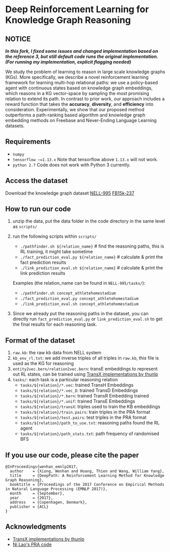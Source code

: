 # Deep Reinforcement Learning for Knowledge Graph Reasoning

## NOTICE

_**In this fork, I fixed some issues and changed implementation based on the reference 3, but still default code runs the original implementation. (For running my implementation, explicit flagging needed)**_

We study the problem of learning to reason in large scale knowledge graphs (KGs). More specifically, we describe a novel reinforcement learning framework for learning multi-hop relational paths: we use a policy-based agent with continuous states based on knowledge graph embeddings, which reasons in a KG vector-space by sampling the most promising relation to extend its path. In contrast to prior work, our approach includes a reward function that takes the **accuracy**, **diversity**, and **efficiency** into consideration. Experimentally, we show that our proposed method outperforms a path-ranking based algorithm and knowledge graph embedding methods on Freebase and Never-Ending Language Learning datasets.

## Requirements
  * `numpy`
  * `tensorflow ~=1.13.x` Note that tensorflow above `1.13.x` will not work.
  * `python 2.7` Code does not work with Python 3 currently.

## Access the dataset
Download the knowledge graph dataset [NELL-995](http://cs.ucsb.edu/~xwhan/datasets/NELL-995.zip) [FB15k-237](https://drive.google.com/file/d/1klWL11nW3ZS6b2MtLW0MHnXu-XlJqDyA/view?usp=sharing)

## How to run our code
1. unzip the data, put the data folder in the code directory in the same level as `scripts/`
2. run the following scripts within `scripts/`
    *   `./pathfinder.sh ${relation_name}`  # find the reasoning paths, this is RL training, it might take sometime
    *   `./fact_prediction_eval.py ${relation_name}` # calculate & print the fact prediction results
    *   `./link_prediction_eval.sh ${relation_name}` # calculate & print the link prediction results

    Examples (the relation_name can be found in `NELL-995/tasks/`):
    * `./pathfinder.sh concept_athletehomestadium`
    * `./fact_prediction_eval.py concept_athletehomestadium`
    * `./link_prediction_eval.sh concept_athletehomestadium`
3. Since we already put the reasoning paths in the dataset, you can directly run `fact_prediction_eval.py` or `link_prediction_eval.sh` to get the final results for each reasoning task.

## Format of the dataset
1. `raw.kb`: the raw kb data from NELL system
2. `kb_env_rl.txt`: we add inverse triples of all triples in `raw.kb`, this file is used as the KG for reasoning
3. `entity2vec.bern/relation2vec.bern`: transE embeddings to represent out RL states, can be trained using [TransX implementations by thunlp](https://github.com/thunlp/Fast-TransX)
4. `tasks/`: each task is a particular reasoning relation
    * `tasks/${relation}/*.vec`: trained TransH Embeddings
    * `tasks/${relation}/*.vec_D`: trained TransD Embeddings
    * `tasks/${relation}/*.bern`: trained TransR Embedding trained
    * `tasks/${relation}/*.unif`: trained TransE Embeddings
    * `tasks/${relation}/transX`: triples used to train the KB embeddings
    * `tasks/${relation}/train.pairs`: train triples in the PRA format
    * `tasks/${relation}/test.pairs`: test triples in the PRA format
    * `tasks/${relation}/path_to_use.txt`: reasoning paths found the RL agent
    * `tasks/${relation}/path_stats.txt`: path frequency of randomised BFS

## If you use our code, please cite the paper
```
@InProceedings{wenhan_emnlp2017,
  author    = {Xiong, Wenhan and Hoang, Thien and Wang, William Yang},
  title     = {DeepPath: A Reinforcement Learning Method for Knowledge Graph Reasoning},
  booktitle = {Proceedings of the 2017 Conference on Empirical Methods in Natural Language Processing (EMNLP 2017)},
  month     = {September},
  year      = {2017},
  address   = {Copenhagen, Denmark},
  publisher = {ACL}
}
```

## Acknowledgments
* [TransX implementations by thunlp](https://github.com/thunlp/Fast-TransX)
* [Ni Lao's PRA code](http://www.cs.cmu.edu/~nlao/)
